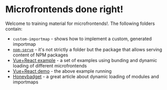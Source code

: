 # Microfrontends done right!

Welcome to training material for microfrontends!. The following folders contain:

- `custom-importmap` - shows how to implement a custom, generated importmap
- [`npm-serve`](https://www.npmjs.com/package/@padcom/npm-serve) - it's not strictly a folder but the package that allows serving content of NPM packages
- [Vue+React example](https://github.com/padcom/importmap-vue3-react-mf-example) - a set of examples using bunding and dynamic loading of different microfrontends
- [Vue+React demo](https://padcom.github.io/npm-serve) - the above example running
- [Honeybadget](https://www.honeybadger.io/blog/import-maps/) - a great article about dynamic loading of modules and importmaps

